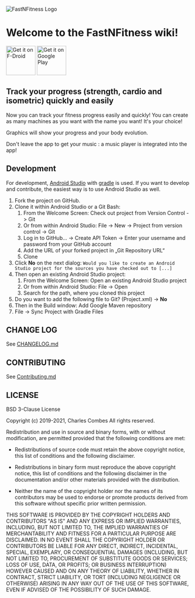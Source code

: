 ![FastNFitness Logo](https://lh3.googleusercontent.com/KKJw0HA9fD2g9mZMhzzeretD4Tvkr7-wPVzl7WMTTXiiqO6ikS5SqR5X9E8i2HPrNQ=w300)
# Welcome to the FastNFitness wiki!

[<img src="https://fdroid.gitlab.io/artwork/badge/get-it-on.png"
     alt="Get it on F-Droid"
     height="80">](https://f-droid.org/packages/com.easyfitness/)
[<img src="https://play.google.com/intl/en_us/badges/images/generic/en-play-badge.png"
     alt="Get it on Google Play"
     height="80">](https://play.google.com/store/apps/details?id=com.easyfitness)

## Track your progress (strength, cardio and isometric) quickly and easily

Now you can track your fitness progress easily and quickly!
You can create as many machines as you want with the name you want!
It's your choice!

Graphics will show your progress and your body evolution.

Don't leave the app to get your music : a music player is integrated into the app!

## Development

For development, [Android Studio](https://developer.android.com/studio/) with [gradle](https://gradle.org/) is used. If you want to develop and contribute, the easiest way is to use Android Studio as well.

1. Fork the project on GitHub.
2. Clone it within Android Studio or a Git Bash:
    1. From the Welcome Screen: Check out project from Version Control -> Git
    1. Or from within Android Studio: File -> New -> Project from version control -> Git
    2. Log in to GitHub... -> Create API Token -> Enter your username and password from your GitHub account
    3. Add the URL of your forked project in „Git Repository URL“
    4. Clone
3. Click **No** on the next dialog: `Would you like to create an Android Studio project for the sources you have checked out to [...]`
4. Then open an existing Android Studio project:
    1. From the Welcome Screen: Open an existing Android Studio project
    1. Or from within Android Studio: File -> Open
    2. Search for the path, where you cloned this project
5. Do you want to add the following file to Git? (Project.xml) -> **No**
6. Then in the Build window: Add Google Maven repository
7. File -> Sync Project with Gradle Files

## CHANGE LOG

See [CHANGELOG.md](/CHANGELOG.md/)

## CONTRIBUTING

See [Contributing.md](/Contributing.md/)

## LICENSE

BSD 3-Clause License

Copyright (c) 2019-2021, Charles Combes
All rights reserved.

Redistribution and use in source and binary forms, with or without
modification, are permitted provided that the following conditions are met:

* Redistributions of source code must retain the above copyright notice, this
  list of conditions and the following disclaimer.

* Redistributions in binary form must reproduce the above copyright notice,
  this list of conditions and the following disclaimer in the documentation
  and/or other materials provided with the distribution.

* Neither the name of the copyright holder nor the names of its
  contributors may be used to endorse or promote products derived from
  this software without specific prior written permission.

THIS SOFTWARE IS PROVIDED BY THE COPYRIGHT HOLDERS AND CONTRIBUTORS "AS IS"
AND ANY EXPRESS OR IMPLIED WARRANTIES, INCLUDING, BUT NOT LIMITED TO, THE
IMPLIED WARRANTIES OF MERCHANTABILITY AND FITNESS FOR A PARTICULAR PURPOSE ARE
DISCLAIMED. IN NO EVENT SHALL THE COPYRIGHT HOLDER OR CONTRIBUTORS BE LIABLE
FOR ANY DIRECT, INDIRECT, INCIDENTAL, SPECIAL, EXEMPLARY, OR CONSEQUENTIAL
DAMAGES (INCLUDING, BUT NOT LIMITED TO, PROCUREMENT OF SUBSTITUTE GOODS OR
SERVICES; LOSS OF USE, DATA, OR PROFITS; OR BUSINESS INTERRUPTION) HOWEVER
CAUSED AND ON ANY THEORY OF LIABILITY, WHETHER IN CONTRACT, STRICT LIABILITY,
OR TORT (INCLUDING NEGLIGENCE OR OTHERWISE) ARISING IN ANY WAY OUT OF THE USE
OF THIS SOFTWARE, EVEN IF ADVISED OF THE POSSIBILITY OF SUCH DAMAGE.
